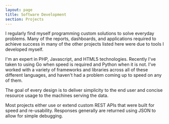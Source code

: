 ```yaml
---
layout: page
title: Software Development
section: Projects
---
```

I regularly find myself programming custom solutions to solve everyday problems. Many of the reports, dashboards, and applications required to achieve success in many of the other projects listed here were due to tools I developed myself.

I'm an expert in PHP, Javascript, and HTML5 technologies. Recently I've taken to using Go when speed is required and Python when it is not.  I've worked with a variety of frameworks and libraries across all of these different languages, and haven't had a problem coming up to speed on any of them.

The goal of every design is to deliver simplicity to the end user and concise resource usage to the machines serving the data. 

Most projects either use or extend custom REST APIs that were built for speed and re-usability. Responses generally are returned using JSON to allow for simple debugging.